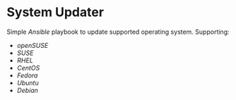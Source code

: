 System Updater
==============

Simple _Ansible_ playbook to update supported operating system. Supporting:

- _openSUSE_
- _SUSE_
- _RHEL_
- _CentOS_
- _Fedora_
- _Ubuntu_
- _Debian_
